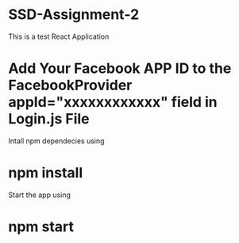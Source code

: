 # SSD-Assignment-2

This is a test React Application

# Add Your Facebook APP ID to the FacebookProvider appId="xxxxxxxxxxxx" field in Login.js File

Intall npm dependecies using
# npm install
Start the app using 
# npm start 
